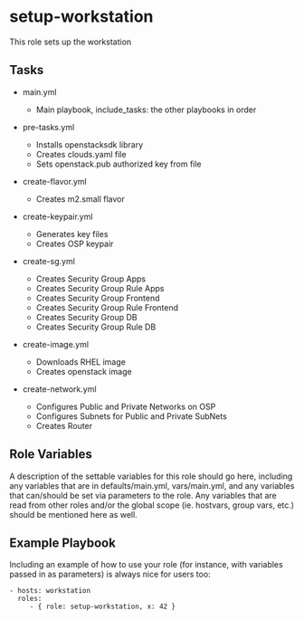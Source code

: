 setup-workstation
=================

This role sets up the workstation

Tasks
-----

 * main.yml
   * Main playbook, include_tasks: the other playbooks in order

 * pre-tasks.yml
   * Installs openstacksdk library
   * Creates clouds.yaml file
   * Sets openstack.pub authorized key from file

 * create-flavor.yml
   * Creates m2.small flavor

 * create-keypair.yml
   * Generates key files
   * Creates OSP keypair

 * create-sg.yml
   * Creates Security Group Apps
   * Creates Security Group Rule Apps
   * Creates Security Group Frontend
   * Creates Security Group Rule Frontend
   * Creates Security Group DB
   * Creates Security Group Rule DB

 * create-image.yml
   * Downloads RHEL image
   * Creates openstack image

 * create-network.yml
   * Configures Public and Private Networks on OSP
   * Configures Subnets for Public and Private SubNets
   * Creates Router

Role Variables
--------------

A description of the settable variables for this role should go here, including any variables that are in defaults/main.yml, vars/main.yml, and any variables that can/should be set via parameters to the role. Any variables that are read from other roles and/or the global scope (ie. hostvars, group vars, etc.) should be mentioned here as well.

Example Playbook
----------------

Including an example of how to use your role (for instance, with variables passed in as parameters) is always nice for users too:

    - hosts: workstation
      roles:
         - { role: setup-workstation, x: 42 }

